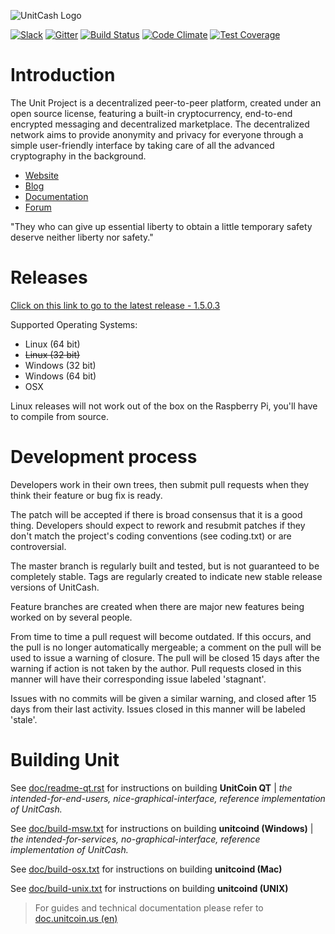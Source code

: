 ![UnitCash Logo](https://i.imgur.com/ovemJA3.png)

[![Slack](https://slack.unitcoin.us/badge.svg)](https://slack.unitcoin.us/)
[![Gitter](https://badges.gitter.im/unitproject/unit.svg)](https://gitter.im/unitproject/unit?utm_source=badge&utm_medium=badge&utm_campaign=pr-badge&utm_content=body_badge) [![Build Status](https://travis-ci.org/unitproject/unit.svg?branch=master)](https://travis-ci.org/unitproject/unit) [![Code Climate](https://codeclimate.com/github/unitproject/unit/badges/gpa.svg)](https://codeclimate.com/github/unitproject/unit) [![Test Coverage](https://codeclimate.com/github/unitproject/unit/badges/coverage.svg)](https://codeclimate.com/github/unitproject/unit/coverage) 

Introduction
===========================

The Unit Project  is a decentralized peer-to-peer platform, created under an open source license, featuring a built-in cryptocurrency, end-to-end encrypted messaging and decentralized marketplace. The decentralized network aims to provide anonymity and privacy for everyone through a simple user-friendly interface by taking care of all the advanced cryptography in the background. 

* [Website](https://unitcoin.us/)
* [Blog](https://blog.unitcoin.us/)
* [Documentation](https://doc.unitcoin.us/)
* [Forum](https://talk.unitcoin.us/)

"They who can give up essential liberty to obtain a little temporary safety deserve neither liberty nor safety." 

Releases
===========================
[Click on this link to go to the latest release - 1.5.0.3](https://github.com/unitproject/unit/releases/latest)

Supported Operating Systems:
* Linux (64 bit)
* ~~Linux (32 bit)~~
* Windows (32 bit)
* Windows (64 bit)
* OSX 


Linux releases will not work out of the box on the Raspberry Pi, you'll have to compile from source.

Development process
===========================

Developers work in their own trees, then submit pull requests when
they think their feature or bug fix is ready.

The patch will be accepted if there is broad consensus that it is a
good thing.  Developers should expect to rework and resubmit patches
if they don't match the project's coding conventions (see coding.txt)
or are controversial.

The master branch is regularly built and tested, but is not guaranteed
to be completely stable. Tags are regularly created to indicate new
stable release versions of UnitCash.

Feature branches are created when there are major new features being
worked on by several people.

From time to time a pull request will become outdated. If this occurs, and
the pull is no longer automatically mergeable; a comment on the pull will
be used to issue a warning of closure. The pull will be closed 15 days
after the warning if action is not taken by the author. Pull requests closed
in this manner will have their corresponding issue labeled 'stagnant'.

Issues with no commits will be given a similar warning, and closed after
15 days from their last activity. Issues closed in this manner will be 
labeled 'stale'.

Building Unit
===========================

See [doc/readme-qt.rst](https://github.com/unitproject/unit/blob/master/doc/readme-qt.rst) for instructions on building **UnitCoin QT** | *the intended-for-end-users, nice-graphical-interface, reference implementation of UnitCash.*

See [doc/build-msw.txt](https://github.com/unitproject/unit/blob/master/doc/build-msw.txt) for instructions on building **unitcoind (Windows)** | *the intended-for-services, no-graphical-interface, reference implementation of UnitCash.*

See [doc/build-osx.txt](https://github.com/unitproject/unit/blob/master/doc/build-osx.txt) for instructions on building **unitcoind (Mac)**

See [doc/build-unix.txt](https://github.com/unitproject/unit/blob/master/doc/build-unix.txt) for instructions on building **unitcoind (UNIX)**


> For guides and technical documentation please refer to [doc.unitcoin.us (en)](https://unitcoin.us/en/documentation)
